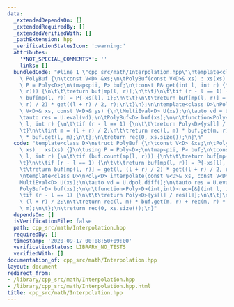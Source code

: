 ```yaml
---
data:
  _extendedDependsOn: []
  _extendedRequiredBy: []
  _extendedVerifiedWith: []
  _pathExtension: hpp
  _verificationStatusIcon: ':warning:'
  attributes:
    '*NOT_SPECIAL_COMMENTS*': ''
    links: []
  bundledCode: "#line 1 \"cpp_src/math/Interpolation.hpp\"\ntemplate<class D>\nstruct\
    \ PolyBuf {\n\tconst V<D> &xs;\n\tPolyBuf(const V<D>& xs) : xs(xs) {}\n\tusing\
    \ P = Poly<D>;\n\tmap<pii, P> buf;\n\tconst P& get(int l, int r) {\n\t\tif (buf.count(mp(l,\
    \ r))) {\n\t\t\treturn buf[mp(l, r)];\n\t\t}\n\t\tif (r - l == 1) {\n\t\t\treturn\
    \ buf[mp(l, r)] = P{-xs[l], 1};\n\t\t}\n\t\treturn buf[mp(l, r)] = get(l, (l +\
    \ r) / 2) * get((l + r) / 2, r);\n\t}\n};\n\ntemplate<class D>\nPoly<D> interpolate(const\
    \ V<D>& xs, const V<D>& ys) {\n\tMultiEval<D> U(xs);\n\tauto vd = U.dpol.diff();\n\
    \tauto res = U.eval(vd);\n\tPolyBuf<D> buf(xs);\n\n\tfunction<Poly<D>(int,int)>rec=[&](int\
    \ l, int r) {\n\t\tif (r - l == 1) {\n\t\t\treturn Poly<D>{ys[l] / res[l]};\n\t\
    \t}\n\t\tint m = (l + r) / 2;\n\t\treturn rec(l, m) * buf.get(m, r) + rec(m, r)\
    \ * buf.get(l, m);\n\t};\n\treturn rec(0, xs.size());\n}\n"
  code: "template<class D>\nstruct PolyBuf {\n\tconst V<D> &xs;\n\tPolyBuf(const V<D>&\
    \ xs) : xs(xs) {}\n\tusing P = Poly<D>;\n\tmap<pii, P> buf;\n\tconst P& get(int\
    \ l, int r) {\n\t\tif (buf.count(mp(l, r))) {\n\t\t\treturn buf[mp(l, r)];\n\t\
    \t}\n\t\tif (r - l == 1) {\n\t\t\treturn buf[mp(l, r)] = P{-xs[l], 1};\n\t\t}\n\
    \t\treturn buf[mp(l, r)] = get(l, (l + r) / 2) * get((l + r) / 2, r);\n\t}\n};\n\
    \ntemplate<class D>\nPoly<D> interpolate(const V<D>& xs, const V<D>& ys) {\n\t\
    MultiEval<D> U(xs);\n\tauto vd = U.dpol.diff();\n\tauto res = U.eval(vd);\n\t\
    PolyBuf<D> buf(xs);\n\n\tfunction<Poly<D>(int,int)>rec=[&](int l, int r) {\n\t\
    \tif (r - l == 1) {\n\t\t\treturn Poly<D>{ys[l] / res[l]};\n\t\t}\n\t\tint m =\
    \ (l + r) / 2;\n\t\treturn rec(l, m) * buf.get(m, r) + rec(m, r) * buf.get(l,\
    \ m);\n\t};\n\treturn rec(0, xs.size());\n}"
  dependsOn: []
  isVerificationFile: false
  path: cpp_src/math/Interpolation.hpp
  requiredBy: []
  timestamp: '2020-09-17 00:08:50+09:00'
  verificationStatus: LIBRARY_NO_TESTS
  verifiedWith: []
documentation_of: cpp_src/math/Interpolation.hpp
layout: document
redirect_from:
- /library/cpp_src/math/Interpolation.hpp
- /library/cpp_src/math/Interpolation.hpp.html
title: cpp_src/math/Interpolation.hpp
---
```

